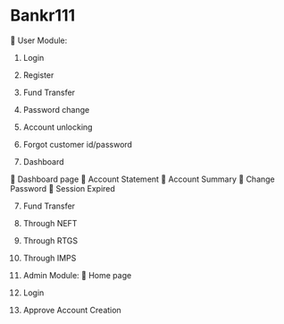 # Bankr111



	User Module:
1.	Login
2.	Register
3.	Fund Transfer
4.	Password change
5.	Account unlocking
6.	Forgot customer id/password


6.	Dashboard

	Dashboard page
	Account Statement
	Account Summary
	Change Password
	Session Expired


7.	Fund Transfer
1.	Through NEFT
2.	Through RTGS
3.	Through IMPS


8.	Admin Module:
	Home page
1.	Login
2.	Approve Account Creation
